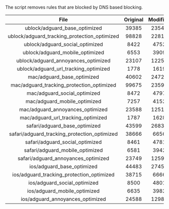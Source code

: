 The script removes rules that are blocked by DNS based blocking.


| File | Original | Modified |
|:----:|:-----:|:-----:|
| ublock/adguard_base_optimized | 39385 | 23545 |
| ublock/adguard_tracking_protection_optimized | 98828 | 22814 |
| ublock/adguard_social_optimized | 8422 | 4752 |
| ublock/adguard_mobile_optimized | 6553 | 3909 |
| ublock/adguard_annoyances_optimized | 23107 | 12252 |
| ublock/adguard_url_tracking_optimized | 1778 | 1619 |
| mac/adguard_base_optimized | 40602 | 24728 |
| mac/adguard_tracking_protection_optimized | 99675 | 23590 |
| mac/adguard_social_optimized | 8472 | 4797 |
| mac/adguard_mobile_optimized | 7257 | 4152 |
| mac/adguard_annoyances_optimized | 23588 | 12512 |
| mac/adguard_url_tracking_optimized | 1787 | 1628 |
| safari/adguard_base_optimized | 43599 | 26832 |
| safari/adguard_tracking_protection_optimized | 38666 | 6656 |
| safari/adguard_social_optimized | 8461 | 4781 |
| safari/adguard_mobile_optimized | 6581 | 3942 |
| safari/adguard_annoyances_optimized | 23749 | 12595 |
| ios/adguard_base_optimized | 44483 | 27450 |
| ios/adguard_tracking_protection_optimized | 38715 | 6666 |
| ios/adguard_social_optimized | 8500 | 4801 |
| ios/adguard_mobile_optimized | 6635 | 3982 |
| ios/adguard_annoyances_optimized | 24588 | 12985 |